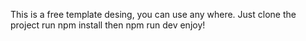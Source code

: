 This is a free template desing, you can use any where.
Just clone the project 
run npm install 
then npm run dev
enjoy!
